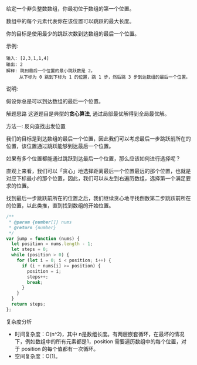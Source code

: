 给定一个非负整数数组，你最初位于数组的第一个位置。

数组中的每个元素代表你在该位置可以跳跃的最大长度。

你的目标是使用最少的跳跃次数到达数组的最后一个位置。

示例:

```
输入: [2,3,1,1,4]
输出: 2
解释: 跳到最后一个位置的最小跳跃数是 2。
     从下标为 0 跳到下标为 1 的位置，跳 1 步，然后跳 3 步到达数组的最后一个位置。
```

说明:

假设你总是可以到达数组的最后一个位置。

解题思路
这道题目是典型的**贪心算法**, 通过局部最优解得到全局最优解。

方法一: 反向查找出发位置

我们的目标是到达数组的最后一个位置，因此我们可以考虑最后一步跳跃前所在的位置，该位置通过跳跃能够到达最后一个位置。

如果有多个位置都能通过跳跃到达最后一个位置，那么应该如何进行选择呢？

直观上来看，我们可以「贪心」地选择距离最后一个位置最远的那个位置，也就是对应下标最小的那个位置，因此，我们可以从左到右遍历数组，选择第一个满足要求的位置。

找到最后一步跳跃前所在的位置之后，我们继续贪心地寻找倒数第二步跳跃前所在的位置，以此类推，直到找到数组的开始位置。

```js
/**
 * @param {number[]} nums
 * @return {number}
 */
var jump = function (nums) {
  let position = nums.length - 1;
  let steps = 0;
  while (position > 0) {
    for (let i = 0; i < position; i++) {
      if (i + nums[i] >= position) {
        position = i;
        steps++;
        break;
      }
    }
  }
  return steps;
};
```
复杂度分析

* 时间复杂度：O(n^2)，其中 n是数组长度。有两层嵌套循环，在最坏的情况下，例如数组中的所有元素都是1，position 需要遍历数组中的每个位置，对于 position 的每个值都有一次循环。
* 空间复杂度：O(1)。








